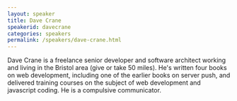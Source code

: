 ```yaml
---
layout: speaker
title: Dave Crane
speakerid: davecrane
categories: speakers
permalink: /speakers/dave-crane.html
---
```


Dave Crane is a freelance senior developer and software architect working and living in the Bristol area (give or take 50 miles). He's written four books on web development, including one of the earlier books on server push, and delivered training courses on the subject of web development and javascript coding. He is a compulsive communicator.
